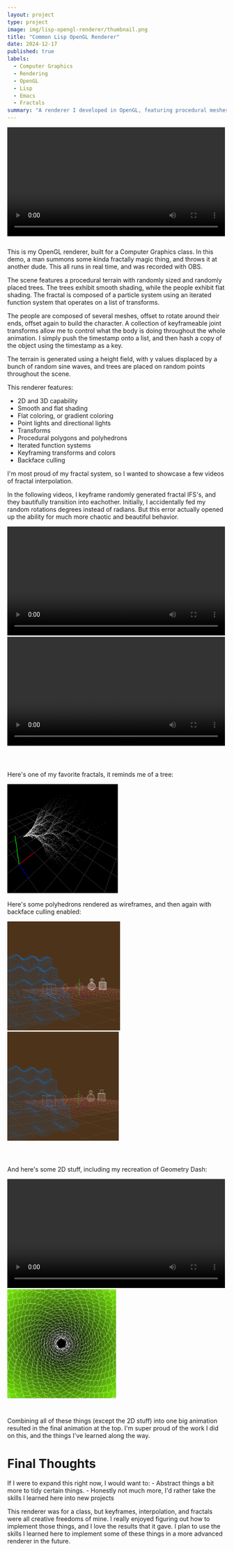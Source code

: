 ```yaml
---
layout: project
type: project
image: img/lisp-opengl-renderer/thumbnail.png
title: "Common Lisp OpenGL Renderer"
date: 2024-12-17
published: true
labels:
  - Computer Graphics
  - Rendering
  - OpenGL
  - Lisp
  - Emacs
  - Fractals
summary: "A renderer I developed in OpenGL, featuring procedural meshes and fractals"
---
```


<video class="float-start" style="padding-right:20px; padding-bottom:10px;" src="../img/lisp-opengl-renderer/ICS481_HW5_bueche.mp4" width="500px" alt="Final-demo" controls></video>

This is my OpenGL renderer, built for a Computer Graphics class. In this demo, a man summons some kinda fractally magic thing, and throws it at another dude. This all runs in real time, and was recorded with OBS.

The scene features a procedural terrain with randomly sized and randomly placed trees. The trees exhibit smooth shading, while the people exhibit flat shading. The fractal is composed of a particle system using an iterated function system that operates on a list of transforms.

The people are composed of several meshes, offset to rotate around their ends, offset again to build the character. A collection of keyframeable joint transforms allow me to control what the body is doing throughout the whole animation. I simply push the timestamp onto a list, and then hash a copy of the object using the timestamp as a key.

The terrain is generated using a height field, with y values displaced by a bunch of random sine waves, and trees are placed on random points throughout the scene.

This renderer features:
- 2D and 3D capability
- Smooth and flat shading
- Flat coloring, or gradient coloring
- Point lights and directional lights
- Transforms
- Procedural polygons and polyhedrons
- Iterated function systems
- Keyframing transforms and colors
- Backface culling


I'm most proud of my fractal system, so I wanted to showcase a few videos of fractal interpolation.

In the following videos, I keyframe randomly generated fractal IFS's, and they bautifully transition into eachother. Initially, I accidentally fed my random rotations degrees instead of radians. But this error actually opened up the ability for much more chaotic and beautiful behavior.

<div style="padding-bottom:40px;">
  <span>
    <video src="../img/lisp-opengl-renderer/Fractal-Interpolation-1.mp4" height="250px" alt="fractal vid 1" controls></video>
  </span>
  <span>
    <video src="../img/lisp-opengl-renderer/Fractal-Interpolation-2.mp4" height="250px" alt="fractal vid 2" controls></video>
  </span>
</div>

Here's one of my favorite fractals, it reminds me of a tree:

<div>
  <span>
    <img src="../img/lisp-opengl-renderer/Fractal-Tree.png" height="250px" alt="fractal tree">
  </span>
</div>

Here's some polyhedrons rendered as wireframes, and then again with backface culling enabled:

<div style="padding-bottom:40px;">
  <span>
    <img class="border" src="../img/lisp-opengl-renderer/Polyhedrons-No-Culling.png" height="250px" alt="backface culling">
  </span>
  <span>
    <img class="border" src="../img/lisp-opengl-renderer/Polyhedrons-Backface-Culled.png" height="250px" alt="no backface culling">
  </span>
</div>


And here's some 2D stuff, including my recreation of Geometry Dash:

<div style="padding-bottom:40px;">
  <span>
    <video class="border" src="../img/lisp-opengl-renderer/ICS481_HW3_bueche.mp4" height="250px" alt="Pentagon Spiral" controls></video>
  </span>
  <span>
    <img class="border" src="../img/lisp-opengl-renderer/ICS481_HW2_bueche_2.png" height="250px" alt="Geometry Dash Animation">
  </span>
</div>

<div style="max-width:700px;">
  Combining all of these things (except the 2D stuff) into one big animation resulted in the final animation at the top. I'm super proud of the work I did on this, and the things I've learned along the way.
</div>

# Final Thoughts

<div style="max-width:700px;" markdown=1>
  If I were to expand this right now, I would want to:
  - Abstract things a bit more to tidy certain things.
  - Honestly not much more, I'd rather take the skills I learned here into new projects

  This renderer was for a class, but keyframes, interpolation, and fractals were all creative freedoms of mine. I really enjoyed figuring out how to implement those things, and I love the results that it gave. I plan to use the skills I learned here to implement some of these things in a more advanced renderer in the future.
</div>
